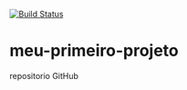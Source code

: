 [![Build Status](https://travis-ci.org/ericksilvati/meu-primeiro-projeto.svg?branch=master)](https://travis-ci.org/ericksilvati/meu-primeiro-projeto)
# meu-primeiro-projeto
repositorio GitHub
